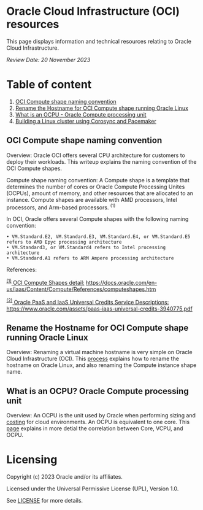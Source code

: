 # Oracle Cloud Infrastructure (OCI) resources
This page displays information and technical resources relating to Oracle Cloud Infrastructure.

<i> Review Date: 20 November 2023</i>

# Table of content
1. [OCI Compute shape naming convention](https://github.com/mariusscholtz/Oracle-Cloud-Infrastructure-resources#oci-compute-shape-naming-convention)
2. [Rename the Hostname for OCI Compute shape running Oracle Linux](https://github.com/mariusscholtz/Oracle-Cloud-Infrastructure-resources#rename-the-hostname-for-oci-compute-shape-running-oracle-linux)
3. [What is an OCPU - Oracle Compute processing unit](https://github.com/mariusscholtz/Oracle-Cloud-Infrastructure-resources/blob/main/what-is-ocpu-vcpu.md) 
4. [Building a Linux cluster using Corosync and Pacemaker](https://github.com/mariusscholtz/Oracle-Cloud-Infrastructure-resources/blob/main/cluster/readme.md)

## OCI Compute shape naming convention
Overview: 
Oracle OCI offers several CPU architecture for customers to deploy their workloads. This writeup explains the naming convention of the OCI Compute shapes.

Compute shape naming convention:
A  Compute shape is a template that determines the number of cores or Oracle Compute Processing Unites (OCPUs), amount of memory, and other resources that are allocated to an instance. Compute shapes are available with AMD processors, Intel processors, and Arm-based processors. <sup>(1)</sup>

In OCI, Oracle offers several Compute shapes with the following naming convention:

    • VM.Standard.E2, VM.Standard.E3, VM.Standard.E4, or VM.Standard.E5 refers to AMD Epyc processing architecture
    • VM.Standard3, or VM.Standard4 refers to Intel processing architecture
    • VM.Standard.A1 refers to ARM Ampere processing architecture


  References:
  
  <sup>[(1)</sup> OCI Compute Shapes detail:](https://docs.oracle.com/en-us/iaas/Content/Compute/References/computeshapes.htm) https://docs.oracle.com/en-us/iaas/Content/Compute/References/computeshapes.htm
  
  <sup>[(2)</sup> Oracle PaaS and IaaS Universal Credits Service Descriptions:](https://www.oracle.com/assets/paas-iaas-universal-credits-3940775.pdf) https://www.oracle.com/assets/paas-iaas-universal-credits-3940775.pdf


## Rename the Hostname for OCI Compute shape running Oracle Linux
Overview: 
Renaming a virtual machine hostname is very simple on Oracle Cloud Infrastructure (OCI).
This [process](https://github.com/mariusscholtz/Oracle-Cloud-Infrastructure-resources/blob/main/rename-hostname.md) explains how to rename the hostname on Oracle Linux, and also renaming the Compute instance shape name.


## What is an OCPU? Oracle Compute processing unit
Overview: 
An OCPU is the unit used by Oracle when performing sizing and [costing](https://www.oracle.com/cloud/costestimator.html) for cloud environments. An OCPU is equivalent to one core. 
This [page](https://github.com/mariusscholtz/Oracle-Cloud-Infrastructure-resources/blob/main/what-is-ocpu-vcpu.md) explains in more detial the correlation between Core, VCPU, and OCPU.

# Licensing
Copyright (c) 2023 Oracle and/or its affiliates.

Licensed under the Universal Permissive License (UPL), Version 1.0.

See [LICENSE](https://github.com/oracle-devrel/technology-engineering/blob/main/LICENSE) for more details.

